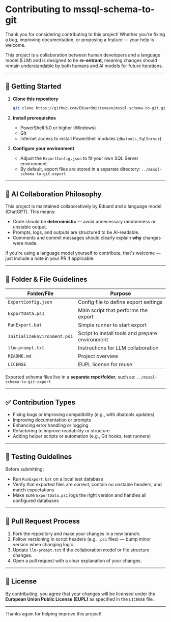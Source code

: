 # Contributing to mssql-schema-to-git

Thank you for considering contributing to this project! Whether you're fixing a bug, improving documentation, or proposing a feature — your help is welcome.

This project is a collaboration between human developers and a language model (LLM) and is designed to be **re-entrant**, meaning changes should remain understandable by both humans and AI models for future iterations.

---

## 🚀 Getting Started

1. **Clone this repository**  
   ```bash
   git clone https://github.com/EduardWitteveen/mssql-schema-to-git.git
   ```

2. **Install prerequisites**
   - PowerShell 5.0 or higher (Windows)
   - Git
   - Internet access to install PowerShell modules (`dbatools`, `SqlServer`)

3. **Configure your environment**
   - Adjust the `ExportConfig.json` to fit your own SQL Server environment.
   - By default, export files are stored in a separate directory: `../mssql-schema-to-git-export`

---

## 🧠 AI Collaboration Philosophy

This project is maintained collaboratively by Eduard and a language model (ChatGPT). This means:

- Code should be **deterministic** — avoid unnecessary randomness or unstable output.
- Prompts, logs, and outputs are structured to be AI-readable.
- Comments and commit messages should clearly explain **why** changes were made.

If you're using a language model yourself to contribute, that's welcome — just include a note in your PR if applicable.

---

## 📁 Folder & File Guidelines

| Folder/File         | Purpose                                  |
|---------------------|------------------------------------------|
| `ExportConfig.json` | Config file to define export settings    |
| `ExportData.ps1`    | Main script that performs the export     |
| `RunExport.bat`     | Simple runner to start export            |
| `InitializeEnvironment.ps1` | Script to install tools and prepare environment |
| `llm-prompt.txt`    | Instructions for LLM collaboration       |
| `README.md`         | Project overview                         |
| `LICENSE`           | EUPL license for reuse                   |

Exported schema files live in a **separate repo/folder**, such as: `../mssql-schema-to-git-export`

---

## ✅ Contribution Types

- Fixing bugs or improving compatibility (e.g., with dbatools updates)
- Improving documentation or prompts
- Enhancing error handling or logging
- Refactoring to improve readability or structure
- Adding helper scripts or automation (e.g., Git hooks, test runners)

---

## 🧪 Testing Guidelines

Before submitting:
- Run `RunExport.bat` on a local test database
- Verify that exported files are correct, contain no unstable headers, and match expectations
- Make sure `ExportData.ps1` logs the right version and handles all configured databases

---

## 🔀 Pull Request Process

1. Fork the repository and make your changes in a new branch.
2. Follow versioning in script headers (e.g. `.ps1` files) — bump minor version when changing logic.
3. Update `llm-prompt.txt` if the collaboration model or file structure changes.
4. Open a pull request with a clear explanation of your changes.

---

## 🧾 License

By contributing, you agree that your changes will be licensed under the **European Union Public License (EUPL)** as specified in the `LICENSE` file.

---

Thanks again for helping improve this project!
